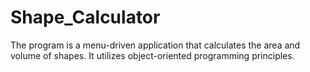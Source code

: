 # Shape_Calculator
The program is a menu-driven application that calculates the area and volume of shapes. It utilizes object-oriented programming principles.
